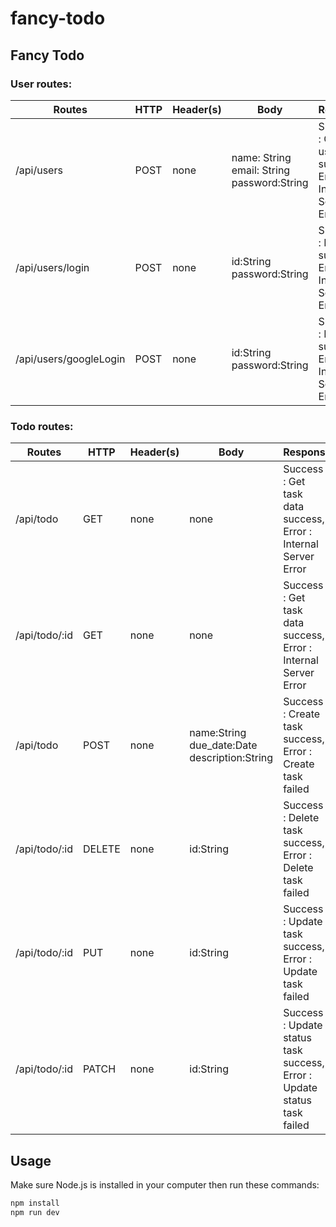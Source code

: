 # fancy-todo
## Fancy Todo

### User routes:

| Routes        | HTTP           | Header(s) | Body| Respons | Description |
|-------------|-------------|-----|----|----|---|
| /api/users | POST | none | name: String<br />email: String<br />password:String | Success : Create user success, Error : Internal Server Error | register user | 
| /api/users/login | POST | none | id:String<br/> password:String | Success : Login success, Error : Internal Server Error | login via email| 
| /api/users/googleLogin | POST | none | id:String<br/> password:String | Success : Login success, Error : Internal Server Error | login via googles | 

### Todo routes: 
| Routes        | HTTP           | Header(s) | Body |  Respons | Description |
|-------------|-------------|-----|----|----|---|
| /api/todo | GET | none | none | Success : Get task data success, Error : Internal Server Error | Get all the task  | 
| /api/todo/:id | GET | none | none | Success : Get task data success, Error : Internal Server Error | Get detail task  |
| /api/todo | POST | none | name:String  <br>due_date:Date <br>description:String  <br> | Success : Create task success, Error : Create task failed  | Create a new todo| Create new task 
| /api/todo/:id | DELETE | none | id:String |  Success : Delete task success, Error : Delete task failed  | Delete a todo base of id | 
| /api/todo/:id | PUT | none | id:String |  Success : Update task success, Error : Update task failed  | Update a todo base of id | 
| /api/todo/:id | PATCH | none | id:String |  Success : Update status task success, Error : Update status task failed  | Update status a todo base of id |



## Usage
Make sure Node.js is installed in your computer then run these commands:

```javascript
npm install
npm run dev
